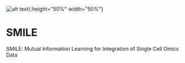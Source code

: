 ![alt text](https://github.com/rpmccordlab/SMILE/blob/main/SMILE_logo.jpg){:height="50%" width="50%"}

# SMILE
SMILE: Mutual Information Learning for Integration of Single Cell Omics Data 
